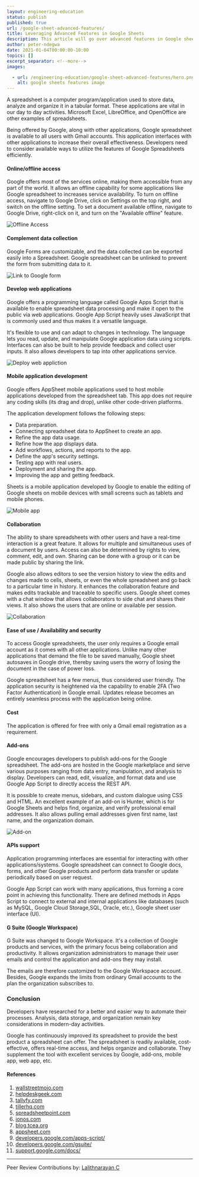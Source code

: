 ```yaml
---
layout: engineering-education
status: publish
published: true
url: /google-sheet-advanced-features/
title: Leveraging Advanced Features in Google Sheets
description: This article will go over advanced features in Google sheets, in an effort to help developers learn how to leverage these functionalities effectively.
author: peter-ndegwa
date: 2021-01-04T00:00:00-10:00
topics: []
excerpt_separator: <!--more-->
images:

  - url: /engineering-education/google-sheet-advanced-features/hero.png
    alt: google sheets features image
---
```

A spreadsheet is a computer program/application used to store data, analyze and organize it in a tabular format. These applications are vital in our day to day activities. Microsoft Excel, LibreOffice, and OpenOffice are other examples of spreadsheets.
<!--more-->
Being offered by Google, along with other applications, Google spreadsheet is available to all users with Gmail accounts. This application interfaces with other applications to increase their overall effectiveness. Developers need to consider available ways to utilize the features of Google Spreadsheets efficiently.

#### Online/offline access
Google offers most of the services online, making them accessible from any part of the world. It allows an offline capability for some applications like Google spreadsheet to increases service availability. To turn on offline access, navigate to Google Drive, click on Settings on the top right, and switch on the offline setting. To set a document available offline, navigate to Google Drive, right-click on it, and turn on the "Available offline" feature.

![Offline Access](/google-sheet-advanced-features/offline-access.png)

#### Complement data collection
Google Forms are customizable, and the data collected can be exported easily into a Spreadsheet. Google spreadsheet can be unlinked to prevent the form from submitting data to it. 


![Link to Google form](/google-sheet-advanced-features/link-form.png)

#### Develop web applications
Google offers a programming language called Google Apps Script that is available to enable spreadsheet data processing and make it open to the public via web applications. Google App Script heavily uses JavaScript that is commonly used and thus makes it a versatile language. 

It's flexible to use and can adapt to changes in technology. The language lets you read, update, and manipulate Google application data using scripts. Interfaces can also be built to help provide feedback and collect user inputs. It also allows developers to tap into other applications service.

![Deploy web appliction](/google-sheet-advanced-features/deploy-web-app.png)

#### Mobile application development
Google offers AppSheet mobile applications used to host mobile applications developed from the spreadsheet tab. This app does not require any coding skills (its drag and drop), unlike other code-driven platforms. 

The application development follows the following steps:
- Data preparation.
- Connecting spreadsheet data to AppSheet to create an app.
- Refine the app data usage.
- Refine how the app displays data.
- Add workflows, actions, and reports to the app.
- Define the app's security settings.
- Testing app with real users.
- Deployment and sharing the app.
- Improving the app and getting feedback.

Sheets is a mobile application developed by Google to enable the editing of Google sheets on mobile devices with small screens such as tablets and mobile phones.

![Mobile app](/google-sheet-advanced-features/mobile-app.png)

#### Collaboration
The ability to share spreadsheets with other users and have a real-time interaction is a great feature. It allows for multiple and simultaneous uses of a document by users. Access can also be determined by rights to view, comment, edit, and own. Sharing can be done with a group or it can be made public by sharing the link.

Google also allows editors to see the version history to view the edits and changes made to cells, sheets, or even the whole spreadsheet and go back to a particular time in history. It enhances the collaboration feature and makes edits trackable and traceable to specific users. Google sheet comes with a chat window that allows collaborators to side chat and shares their views. It also shows the users that are online or available per session.

![Collaboration](/google-sheet-advanced-features/collaboration-share.png)

#### Ease of use / Availability and security
To access Google spreadsheets, the user only requires a Google email account as it comes with all other applications. Unlike many other applications that demand the file to be saved manually, Google sheet autosaves in Google drive, thereby saving users the worry of losing the document in the case of power loss. 

Google spreadsheet has a few menus, thus considered user friendly. The application security is heightened via the capability to enable 2FA (Two Factor Authentication) in Google email. Updates release becomes an entirely seamless process with the application being online.

#### Cost
The application is offered for free with only a Gmail email registration as a requirement.

#### Add-ons
Google encourages developers to publish add-ons for the Google spreadsheet. The add-ons are hosted in the Google marketplace and serve various purposes ranging from data entry, manipulation, and analysis to display. Developers can read, edit, visualize, and format data and use Google App Script to directly access the REST API. 

It is possible to create menus, sidebars, and custom dialogue using CSS and HTML. An excellent example of an add-on is Hunter, which is for Google Sheets and helps find, organize, and verify professional email addresses. It also allows pulling email addresses given first name, last name, and the organization domain.

![Add-on](/google-sheet-advanced-features/dev-addons.png)

#### APIs support
Application programming interfaces are essential for interacting with other applications/systems. Google spreadsheet can connect to Google docs, forms, and other Google products and perform data transfer or update periodically based on user request. 

Google App Script can work with many applications, thus forming a core point in achieving this functionality. There are defined methods in Apps Script to connect to external and internal applications like databases (such as MySQL, Google Cloud Storage,SQL, Oracle, etc.), Google sheet user interface (UI).

#### G Suite (Google Workspace)
G Suite was changed to Google Workspace. It's a collection of Google products and services, with the primary focus being collaboration and productivity. It allows organization administrators to manage their user emails and control the application and add-ons they may install. 

The emails are therefore customized to the Google Workspace account. Besides, Google expands the limits from ordinary Gmail accounts to the plan the organization subscribes to.

### Conclusion
Developers have researched for a better and easier way to automate their processes. Analysis, data storage, and organization remain key considerations in modern-day activities. 

Google has continuously improved its spreadsheet to provide the best product a spreadsheet can offer. The spreadsheet is readily available, cost-effective, offers real-time access, and helps organize and collaborate. They supplement the tool with excellent services by Google, add-ons, mobile app, web app, etc.

#### References
1. [wallstreetmojo.com](https://www.wallstreetmojo.com/excel-vs-google-sheets/)
2. [helpdeskgeek.com](https://helpdeskgeek.com/office-tips/google-sheets-vs-microsoft-excel-what-are-the-differences/)
3. [tallyfy.com](https://tallyfy.com/microsoft-excel-vs-google-sheets/)
4. [tillerhq.com](https://www.tillerhq.com/the-ultimate-excel-vs-google-sheets-comparison/)
5. [spreadsheetpoint.com](https://spreadsheetpoint.com/excel-vs-google-sheets/)
6. [ionos.com](https://www.ionos.com/digitalguide/online-marketing/online-sales/google-sheets-vs-excel/)
7. [blog.tcea.org](https://blog.tcea.org/mobile-app-from-google-sheets/)
8. [appsheet.com](https://www.appsheet.com/HowItWorks/DataSource/google-drive)
9. [developers.google.com/apps-script/](https://developers.google.com/apps-script/guides/web)
10. [developers.google.com/gsuite/](https://developers.google.com/gsuite/add-ons/editors/sheets)
11. [support.google.com/docs/](https://support.google.com/docs/answer/2917686?hl=en)

---
Peer Review Contributions by: [Lalithnarayan C](/authors/lalithnarayan-c/)



